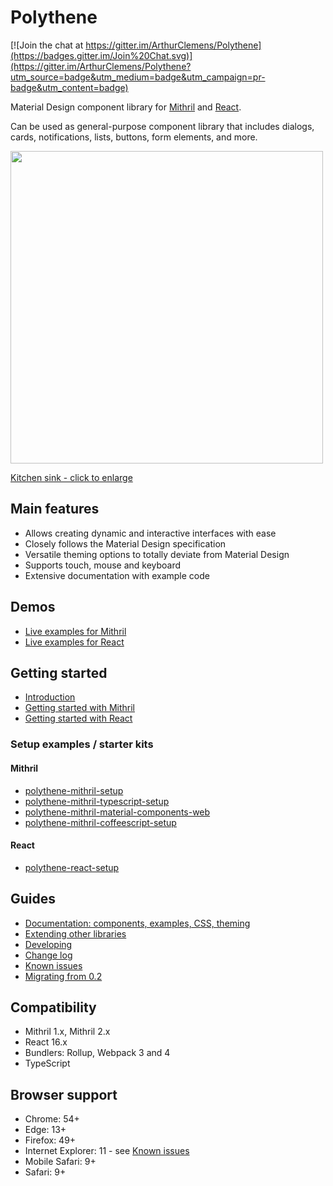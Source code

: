 # Polythene

[![Join the chat at https://gitter.im/ArthurClemens/Polythene](https://badges.gitter.im/Join%20Chat.svg)](https://gitter.im/ArthurClemens/Polythene?utm_source=badge&utm_medium=badge&utm_campaign=pr-badge&utm_content=badge)

Material Design component library for [Mithril](http://mithril.js.org) and [React](https://facebook.github.io/react/).

Can be used as general-purpose component library that includes dialogs, cards, notifications, lists, buttons, form elements, and more.

<a href="https://arthurclemens.github.io/assets/polythene/docs/polythene-kitchen-sink.png" target="_blank"><img src="https://arthurclemens.github.io/assets/polythene/docs/polythene-kitchen-sink-thumb.jpg" height="500" /></a>

<a href="https://arthurclemens.github.io/assets/polythene/docs/polythene-kitchen-sink.png" target="_blank">Kitchen sink - click to enlarge</a>


## Main features

* Allows creating dynamic and interactive interfaces with ease
* Closely follows the Material Design specification
* Versatile theming options to totally deviate from Material Design
* Supports touch, mouse and keyboard
* Extensive documentation with example code


## Demos

* [Live examples for Mithril](docs/online-examples-mithril.md)
* [Live examples for React](docs/online-examples-react.md)


## Getting started

* [Introduction](docs/introduction.md)
* [Getting started with Mithril](docs/getting-started-mithril.md)
* [Getting started with React](docs/getting-started-react.md)

### Setup examples / starter kits

#### Mithril

* [polythene-mithril-setup](https://github.com/ArthurClemens/polythene-mithril-setup)
* [polythene-mithril-typescript-setup](https://github.com/ArthurClemens/polythene-mithril-typescript-setup)
* [polythene-mithril-material-components-web](https://github.com/ArthurClemens/polythene-mithril-material-components-web)
* [polythene-mithril-coffeescript-setup](https://github.com/ArthurClemens/polythene-mithril-coffeescript-setup)

#### React

* [polythene-react-setup](https://github.com/ArthurClemens/polythene-react-setup)


## Guides

* [Documentation: components, examples, CSS, theming](docs/README.md)
* [Extending other libraries](docs/extending.md)
* [Developing](docs/developing.md)
* [Change log](docs/changes.md)
* [Known issues](docs/known-issues.md)
* [Migrating from 0.2](docs/migrating-from-02.md)


## Compatibility

* Mithril 1.x, Mithril 2.x
* React 16.x
* Bundlers: Rollup, Webpack 3 and 4
* TypeScript


## Browser support

* Chrome: 54+
* Edge: 13+
* Firefox: 49+
* Internet Explorer: 11 - see [Known issues](docs/known-issues.md)
* Mobile Safari: 9+
* Safari: 9+
